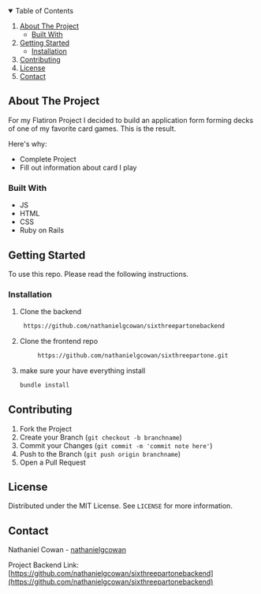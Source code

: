 <!-- TABLE OF CONTENTS -->
<details open="open">
  <summary>Table of Contents</summary>
  <ol>
    <li>
      <a href="#about-the-project">About The Project</a>
      <ul>
        <li><a href="#built-with">Built With</a></li>
      </ul>
    </li>
    <li>
      <a href="#getting-started">Getting Started</a>
      <ul>
        <li><a href="#installation">Installation</a></li>
      </ul>
    </li>
    <li><a href="#contributing">Contributing</a></li>
    <li><a href="#license">License</a></li>
    <li><a href="#contact">Contact</a></li>
  </ol>
</details>

<!-- ABOUT THE PROJECT -->
## About The Project

For my Flatiron Project I decided to build an application form forming decks of one of my favorite card games. This is the result.

Here's why:
* Complete Project
* Fill out information about card I play

### Built With
* JS
* HTML
* CSS
* Ruby on Rails

<!-- GETTING STARTED -->
## Getting Started

To use this repo. Please read the following instructions.

### Installation

1. Clone the backend
   ```sh
    https://github.com/nathanielgcowan/sixthreepartonebackend
    ```
2. Clone the frontend repo
   ```sh
        https://github.com/nathanielgcowan/sixthreepartone.git   
   ```
3. make sure your have everything install
   ```sh
   bundle install
   ```

<!-- CONTRIBUTING -->
## Contributing

1. Fork the Project
2. Create your Branch (`git checkout -b branchname`)
3. Commit your Changes (`git commit -m 'commit note here'`)
4. Push to the Branch (`git push origin branchname`)
5. Open a Pull Request

<!-- LICENSE -->
## License

Distributed under the MIT License. See `LICENSE` for more information.

<!-- CONTACT -->
## Contact

Nathaniel Cowan - [nathanielgcowan](https://github.com/nathanielgcowan)

Project Backend Link: [https://github.com/nathanielgcowan/sixthreepartonebackend](https://github.com/nathanielgcowan/sixthreepartonebackend)